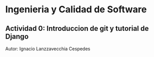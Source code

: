 # Ingenieria y Calidad de Software
## Actividad 0: Introduccion de git y tutorial de Django
Autor: Ignacio Lanzzavecchia Cespedes